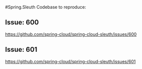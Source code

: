 #Spring.Sleuth
Codebase to reproduce:

## Issue: 600

https://github.com/spring-cloud/spring-cloud-sleuth/issues/600

## Issue: 601

https://github.com/spring-cloud/spring-cloud-sleuth/issues/601